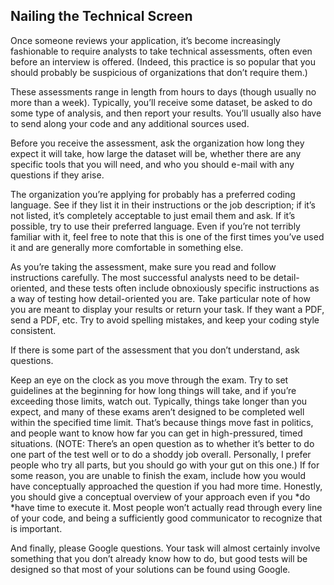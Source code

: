 ## Nailing the Technical Screen

Once someone reviews your application, it’s become increasingly fashionable to require analysts to take technical assessments, often even before an interview is offered. (Indeed, this practice is so popular that you should probably be suspicious of organizations that don’t require them.)

These assessments range in length from hours to days (though usually no more than a week). Typically, you’ll receive some dataset, be asked to do some type of analysis, and then report your results. You’ll usually also have to send along your code and any additional sources used.

Before you receive the assessment, ask the organization how long they expect it will take, how large the dataset will be, whether there are any specific tools that you will need, and who you should e-mail with any questions if they arise. 

The organization you’re applying for probably has a preferred coding language. See if they list it in their instructions or the job description; if it’s not listed, it’s completely acceptable to just email them and ask. If it’s possible, try to use their preferred language. Even if you’re not terribly familiar with it, feel free to note that this is one of the first times you’ve used it and are generally more comfortable in something else.

As you’re taking the assessment, make sure you read and follow instructions carefully. The most successful analysts need to be detail-oriented, and these tests often include obnoxiously specific instructions as a way of testing how detail-oriented you are. Take particular note of how you are meant to display your results or return your task. If they want a PDF, send a PDF, etc. Try to avoid spelling mistakes, and keep your coding style consistent.

If there is some part of the assessment that you don’t understand, ask questions. 

Keep an eye on the clock as you move through the exam. Try to set guidelines at the beginning for how long things will take, and if you’re exceeding those limits, watch out. Typically, things take longer than you expect, and many of these exams aren’t designed to be completed well within the specified time limit. That’s because things move fast in politics, and people want to know how far you can get in high-pressured, timed situations. (NOTE:  There’s an open question as to whether it’s better to do one part of the test well or to do a shoddy job overall. Personally, I prefer people who try all parts, but you should go with your gut on this one.) If for some reason, you are unable to finish the exam, include how you would have conceptually approached the question if you had more time. Honestly, you should give a conceptual overview of your approach even if you *do *have time to execute it. Most people won’t actually read through every line of your code, and being a sufficiently good communicator to recognize that is important.

And finally, please Google questions. Your task will almost certainly involve something that you don’t already know how to do, but good tests will be designed so that most of your solutions can be found using Google.